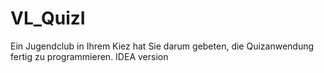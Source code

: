 # VL_QuizI
Ein Jugendclub in Ihrem Kiez hat Sie darum gebeten, die Quizanwendung fertig zu programmieren. IDEA version
